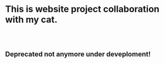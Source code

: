 <h1>This is website project collaboration with my cat.</h1>
<br>
<br>
<h2>Deprecated not anymore under deveploment!</h2>




